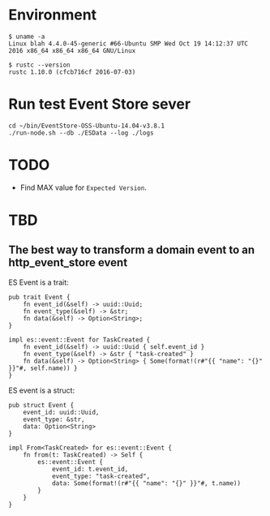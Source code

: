 Environment
===========

```
$ uname -a
Linux blah 4.4.0-45-generic #66-Ubuntu SMP Wed Oct 19 14:12:37 UTC 2016 x86_64 x86_64 x86_64 GNU/Linux

$ rustc --version
rustc 1.10.0 (cfcb716cf 2016-07-03)
```

Run test Event Store sever
==========================

```
cd ~/bin/EventStore-OSS-Ubuntu-14.04-v3.8.1
./run-node.sh --db ./ESData --log ./logs
```

TODO
====

* Find MAX value for `Expected Version`.

TBD
===

The best way to transform a domain event to an http_event_store event
---------------------------------------------------------------------

ES Event is a trait:
```
pub trait Event {
    fn event_id(&self) -> uuid::Uuid;
    fn event_type(&self) -> &str;
    fn data(&self) -> Option<String>;
}

impl es::event::Event for TaskCreated {
    fn event_id(&self) -> uuid::Uuid { self.event_id }
    fn event_type(&self) -> &str { "task-created" }
    fn data(&self) -> Option<String> { Some(format!(r#"{{ "name": "{}" }}"#, self.name)) }
}
```

ES event is a struct:
```
pub struct Event {
    event_id: uuid::Uuid,
    event_type: &str,
    data: Option<String>
}

impl From<TaskCreated> for es::event::Event {
    fn from(t: TaskCreated) -> Self {
        es::event::Event {
            event_id: t.event_id,
            event_type: "task-created",
            data: Some(format!(r#"{{ "name": "{}" }}"#, t.name))
        }
    }
}
```
